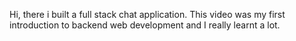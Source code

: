 Hi, there i built a full stack chat application. This video was my first introduction to backend web development and I really learnt a lot.
